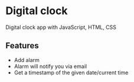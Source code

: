 # Digital clock

Digital clock app with JavaScript, HTML, CSS

## Features

- Add alarm
- Alarm will notify you via email
- Get a timestamp of the given date/current time
